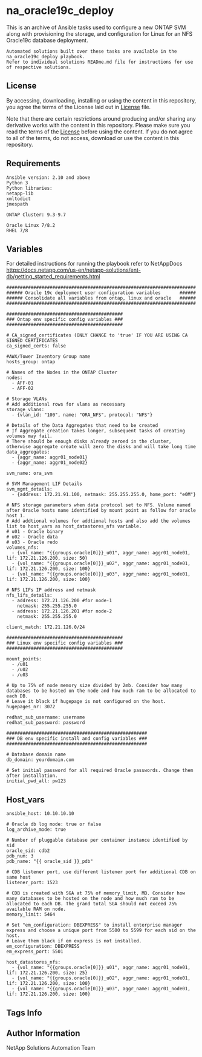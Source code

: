 na_oracle19c_deploy
=========

This is an archive of Ansible tasks used to configure a new ONTAP SVM along with provisioning the storage, and configuration for Linux for an NFS Oracle19c database deployment.

    Automated solutions built over these tasks are available in the na_oracle19c_deploy playbook.
    Refer to individual solutions READme.md file for instructions for use of respective solutions.

License
-------

By accessing, downloading, installing or using the content in this repository, you agree the terms of the License laid out in [License](LICENSE.TXT) file.

Note that there are certain restrictions around producing and/or sharing any derivative works with the content in this repository. Please make sure you read the terms of the [License](LICENSE.TXT) before using the content. If you do not agree to all of the terms, do not access, download or use the content in this repository.

Requirements
------------

    Ansible version: 2.10 and above
    Python 3
    Python libraries:
    netapp-lib
    xmltodict
    jmespath

    ONTAP Cluster: 9.3-9.7

    Oracle Linux 7/8.2
    RHEL 7/8

Variables
---------

For detailed instructions for running the playbook refer to NetAppDocs https://docs.netapp.com/us-en/netapp-solutions/ent-db/getting_started_requirements.html

    ######################################################################
    ###### Oracle 19c deployment user configuration variables       ######
    ###### Consolidate all variables from ontap, linux and oracle   ######
    ######################################################################

    ###########################################
    ### Ontap env specific config variables ###
    ###########################################

    # CA_signed_certificates (ONLY CHANGE to 'true' IF YOU ARE USING CA SIGNED CERTIFICATES
    ca_signed_certs: false

    #AWX/Tower Inventory Group name
    hosts_group: ontap

    # Names of the Nodes in the ONTAP Cluster
    nodes:
      - AFF-01
      - AFF-02

    # Storage VLANs
    # Add additional rows for vlans as necessary
    storage_vlans:
      - {vlan_id: "100", name: "ORA_NFS", protocol: "NFS"}

    # Details of the Data Aggregates that need to be created
    # If Aggregate creation takes longer, subsequent tasks of creating volumes may fail.
    # There should be enough disks already zeroed in the cluster, otherwise aggregate create will zero the disks and will take long time
    data_aggregates:
      - {aggr_name: aggr01_node01}
      - {aggr_name: aggr01_node02}

    svm_name: ora_svm

    # SVM Management LIF Details
    svm_mgmt_details:
      - {address: 172.21.91.100, netmask: 255.255.255.0, home_port: "e0M"}

    # NFS storage parameters when data protocol set to NFS. Volume named after Oracle hosts name identified by mount point as follow for oracle host 1.
    # Add addtional volumes for addtional hosts and also add the volumes list to host_vars as host_datastores_nfs variable.
    # u01 - Oracle binary
    # u02 - Oracle data
    # u03 - Oracle redo
    volumes_nfs:
      - {vol_name: "{{groups.oracle[0]}}_u01", aggr_name: aggr01_node01, lif: 172.21.126.200, size: 50}
      - {vol_name: "{{groups.oracle[0]}}_u02", aggr_name: aggr01_node01, lif: 172.21.126.200, size: 100}
      - {vol_name: "{{groups.oracle[0]}}_u03", aggr_name: aggr01_node01, lif: 172.21.126.200, size: 100}

    # NFS LIFs IP address and netmask
    nfs_lifs_details:
      - address: 172.21.126.200 #for node-1
        netmask: 255.255.255.0
      - address: 172.21.126.201 #for node-2
        netmask: 255.255.255.0

    client_match: 172.21.126.0/24

    ###########################################
    ### Linux env specific config variables ###
    ###########################################

    mount_points:
      - /u01
      - /u02
      - /u03

    # Up to 75% of node memory size divided by 2mb. Consider how many databases to be hosted on the node and how much ram to be allocated to each DB. 
    # Leave it black if hugepage is not configured on the host.
    hugepages_nr: 3072

    redhat_sub_username: username
    redhat_sub_password: password

    ####################################################
    ### DB env specific install and config variables ###
    ####################################################

    # Database domain name
    db_domain: yourdomain.com

    # Set initial password for all required Oracle passwords. Change them after installation.
    initial_pwd_all: pw123

Host_vars
---------
    ansible_host: 10.10.10.10

    # Oracle db log mode: true or false
    log_archive_mode: true

    # Number of pluggable database per container instance identified by sid
    oracle_sid: cdb2
    pdb_num: 3
    pdb_name: "{{ oracle_sid }}_pdb"

    # CDB listener port, use different listener port for additional CDB on same host
    listener_port: 1523

    # CDB is created with SGA at 75% of memory_limit, MB. Consider how many databases to be hosted on the node and how much ram to be allocated to each DB. The grand total SGA should not exceed 75% available RAM on node.
    memory_limit: 5464

    # Set "em_configuration: DBEXPRESS" to install enterprise manager express and choose a unique port from 5500 to 5599 for each sid on the host.
    # Leave them black if em express is not installed.
    em_configuration: DBEXPRESS
    em_express_port: 5501

    host_datastores_nfs:
      - {vol_name: "{{groups.oracle[0]}}_u01", aggr_name: aggr01_node01, lif: 172.21.126.200, size: 25}
      - {vol_name: "{{groups.oracle[0]}}_u02", aggr_name: aggr01_node01, lif: 172.21.126.200, size: 100}
      - {vol_name: "{{groups.oracle[0]}}_u03", aggr_name: aggr01_node01, lif: 172.21.126.200, size: 100}

Tags Info
---------


Author Information
------------------

NetApp Solutions Automation Team
